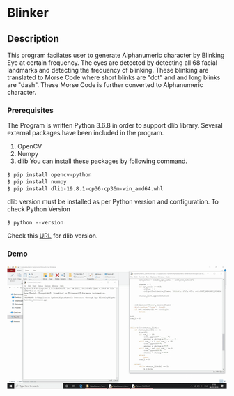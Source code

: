 # Blinker

## Description
This program facilates user to generate Alphanumeric character by Blinking Eye at certain frequency. The eyes are detected by detecting all 68 facial landmarks and detecting the frequency of blinking. These blinking are translated to Morse Code where short blinks are "dot" and and long blinks are "dash". These Morse Code is further converted to Alphanumeric character.

### Prerequisites
The Program is written Python 3.6.8 in order to support dlib library.
Several external packages have been included in the program.
1. OpenCV
2. Numpy
3. dlib
You can install these packages by following command.
```
$ pip install opencv-python
$ pip install numpy
$ pip install dlib-19.8.1-cp36-cp36m-win_amd64.whl
```
dlib version must be installed as per Python version and configuration.
To check Python Version
```
$ python --version
```
Check this [URL](https://pypi.org/simple/dlib/) for dlib version.

### Demo
![](demo/demo.gif)




